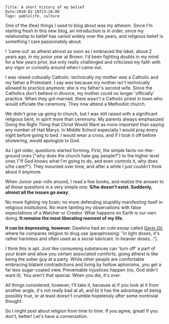     Title: A short history of my belief
    Date:2010-02-18T23:26:00
    Tags: pablolife, culture

One of the (few) things I used to blog about was my atheism.  Since I'm starting
fresh in this new blog, an introduction is in order, since my relationship to
belief has varied widely over the years, and religious belief is something I
care passionately about.

I 'came out' as atheist almost as soon as I embraced the label, about 2 years
ago, in my junior year at Brown. I'd been fighting doubts in my mind for a few
years prior, but only really challenged and criticized my faith with any vigor
or curiosity around when I came out.

<!-- more -->

I was raised culturally Catholic: technically my mother _was_ a Catholic and
my father a Protestant. I say _was_ because my mother isn't technically
allowed to practice anymore: she is my father's second wife. Since the
Catholics don't believe in divorce, my mother could no longer 'officially'
practice. When they got married, there wasn't a Catholic priest in town who
would officiate the ceremony. They now attend a Methodist church.

We didn't grow up going to church, but I was still raised with a significant
religious bent, in spirit more than ceremony. My parents always emphasized
Doing the Right Thing that Christ Would Want as more important than saying any
number of Hail Marys. In Middle School especially I would pray every night
before going to bed. I would wear a cross, and if I took it off before
showering, would apologize to God.

As I got older, questions started forming. First, the simple facts-on-the-ground
ones ("why does the church hate gay people?") to the higher level ones
("If God knows what I'm going to do, and even controls it, why does s/he
care?"). They mounted over time, and after a while I just couldn't think about
it anymore.

When Junior year rolls around, I read a few books, and realize the answer to
all those questions is a very simple one: **S/he doesn't exist. Suddenly,
almost all the issues go away.**

No more fighting my brain; no more defending stupidity manifesting itself in
religious institutions. No more tainting my observations with false
expectations of a Watcher or Creator. What happens on Earth is our own doing.
**It remains the most liberating moment of my life.**

**It can be depressing, however.** Dawkins had an cute essay called [Gerin
Oil][1], where he compares religion to drug use (paraphrasing: "in light
doses, it's rather harmless and often used as a social lubricant. In heavier
doses...").

I think this is apt. Just like consuming substances can 'turn off' a part of
your brain and allow you certain associated comforts, going atheist is like
being the sober guy at a party. While other people are comfortable embracing
blatant contradictions and living by hollow aphorisms, you get a far less
sugar-coated view. Preventable injustices happen (no, God didn't want it). You
aren't that special. When you die, it's over.

All things considered, however, I'll take it, because a) if you look at it
from another angle, it's not really bad at all, and b) it has the advantage
of being possibly true, or at least doesn't crumble hopelessly after some
nontrivial thought.

So I might post about religion from time to time. If you agree, great! If you
don't, better! Let's have a conversation.


   [1]: http://richarddawkins.net/articles/122

